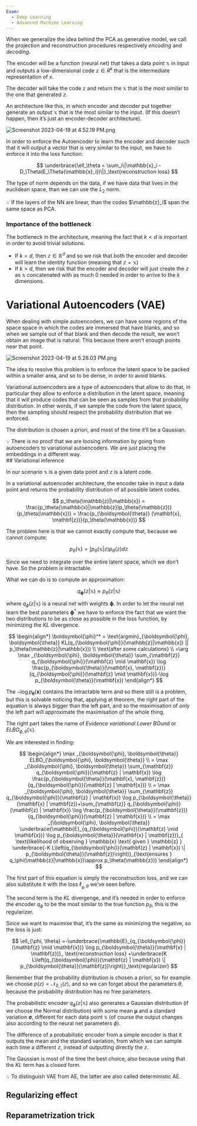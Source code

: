 ```yaml
---
Exam:
  - Deep Learning
  - Advanced Machine Learning
---
```

When we generalize the idea behind the PCA as generative model, we call the projection and reconstruction procedures respectively *encoding* and *decoding*.

The encoder will be a function (neural net) that takes a data point $\mathbb{x}$ in input and outputs a low-dimensional code $\mathbb{z} \in R^k$ that is the intermediate representation of $x$.

The decoder will take the code $\mathbb{z}$ and return the $\mathbb{x}$ that is the most similar to the one that generated $\mathbb{z}$.

An architecture like this, in which encoder and decoder put together generate an output $\mathbb{x}$ that is the most similar to the input. (If this doesn’t happen, then it’s just an encoder-decoder architecture).

![Screenshot 2023-04-19 at 4.52.19 PM.png](Screenshot_2023-04-19_at_4.52.19_PM.jpeg)

In order to enforce the Autoencoder to learn the encoder and decoder such that it will output a vector that is very similar to the input, we have to enforce it into the loss function:

$$
\underbrace{\ell_\theta = \sum_i\|\mathbb{x}_i - D_\Theta(E_\Theta(\mathbb{x}_i))\|}_\text{reconstruction loss}
$$

The type of norm depends on the data, if we have data that lives in the euclidean space, than we can use the $L_2$ norm.

<aside>
💡 If the layers of the NN are linear, than the codes $\mathbb{z}_i$ span the same space as PCA.

</aside>

### Importance of the bottleneck

The bottleneck in the architecture, meaning the fact that $k < d$ is important in order to avoid trivial solutions.

- If $k = d$, then $\mathbb{z} \in \mathbb{R}^d$ and so we risk that both the encoder and decoder will learn the identity function (meaning that $\mathbb{z} = \mathbb{x}$)
- If $k > d$, then we risk that the encoder and decoder will just create the $\mathbb{z}$ as $\mathbb{x}$ concatenated with as much $0$ needed in order to arrive to the $k$ dimensions.

# Variational Autoencoders (VAE)

When dealing with simple autoencoders, we can have some regions of the space space in which the codes are immersed that have blanks, and so when we sample out of that blank and then decode the result, we won’t obtain an image that is natural. This because there aren’t enough points near that point.

![Screenshot 2023-04-19 at 5.28.03 PM.png](Screenshot_2023-04-19_at_5.28.03_PM.jpeg)

The idea to resolve this problem is to enforce the latent space to be packed within a smaller area, and so to be dense, in order to avoid blanks.

Variational autoencoders are a type of autoencoders that allow to do that, in particular they allow to enforce a distribution in the latent space, meaning that it will produce codes that can be seen as samples from that probability distribution. In other words, if we sample the code from the latent space, then the sampling should respect the probability distribution that we enforced. 

The distribution is chosen a priori, and most of the time it’ll be a Gaussian.

<aside>
💡 There is no proof that we are loosing information by going from autoencoders to variational autoencoders. We are just placing the embeddings in a different way.

</aside>
## Variational inference

In our scenario $\mathbb{x}$ is a given data point and $\mathbb{z}$ is a latent code.

In a variational autoencoder architecture, the encoder take in input a data point and returns the probability distribution of all possible latent codes. 

$$
p_\theta(\mathbb{z}|\mathbb{x}) = \frac{p_\theta(\mathbb{x}|\mathbb{z})p_\theta(\mathbb{z})}{p_\theta(\mathbb{x})} = \frac{p_{\boldsymbol{\theta}} (\mathbf{x}, \mathbf{z})}{p_\theta(\mathbb{x})}
$$

The problem here is that we cannot exactly compute that, because we cannot compute:

$$
p_\theta(\mathbb{x}) = \int p_\theta(\mathbb{x}|\mathbb{z})p_\theta(\mathbb{z})d\mathbb{z}
$$

Since we need to integrate over the entire latent space, which we don’t have. So the problem is intractable.

What we can do is to compute an approximation:

$$
q_{\boldsymbol{\phi}}(\mathbb{z}|\mathbb{x}) \approx p_\theta(\mathbb{z}|\mathbb{x})
$$

where $q_\phi(\mathbb{z}|\mathbb{x})$ is a neural net with weights $\boldsymbol{\phi}$. In order to let the neural net learn the best parameters $\boldsymbol{\phi} ^*$ we have to enforce the fact that we want the two distributions to be as close as possible in the loss function, by minimizing the $KL$ divergence.

 

$$
\begin{align*}
\boldsymbol{\phi}^* = \text{argmin}_{\boldsymbol{\phi}, \boldsymbol{\theta}} KL(q_{\boldsymbol{\phi}}(\mathbb{z}|\mathbb{x}) || p_\theta(\mathbb{z}|\mathbb{x})) \\
\text{after some calculations} \\
=\arg \max _{\boldsymbol{\phi}, \boldsymbol{\theta}} \sum_{\mathbf{z}} q_{\boldsymbol{\phi}}(\mathbf{z} \mid \mathbf{x}) \log \frac{p_{\boldsymbol{\theta}}(\mathbf{x}, \mathbf{z})}{q_{\boldsymbol{\phi}}(\mathbf{z} \mid \mathbf{x})}-\log p_{\boldsymbol{\theta}}(\mathbf{x})
\end{align*}
$$

The $-\log p_{\boldsymbol{\theta}}(\mathbf{x})$ contains the intractable term and so there still is a problem, but this is solvable noticing that, applying at theorem, the right part of the equation is always bigger than the left part, and so the maximisation of only the left part will approximate the maximisation of the whole thing.

The right part takes the name of *Evidence variational Lower BOund* or $ELBO_{\phi, \theta}(\mathbb{x})$.

We are interested in finding:

 

$$
\begin{align*}
\max _{\boldsymbol{\phi}, \boldsymbol{\theta}}  ELBO_{\boldsymbol{\phi}, \boldsymbol{\theta}} \\
= \max _{\boldsymbol{\phi}, \boldsymbol{\theta}} \sum_{\mathbf{z}} q_{\boldsymbol{\phi}}(\mathbf{z} | \mathbf{x}) \log \frac{p_{\boldsymbol{\theta}}(\mathbf{x}, \mathbf{z})}{q_{\boldsymbol{\phi}}(\mathbf{z} | \mathbf{x})} \\
= \max _{\boldsymbol{\phi}, \boldsymbol{\theta}} \sum_{\mathbf{z}} q_{\boldsymbol{\phi}}(\mathbf{z} | \mathbf{x}) \log p_{\boldsymbol{\theta}}(\mathbf{x} | \mathbf{z})+\sum_{\mathbf{z}} q_{\boldsymbol{\phi}}(\mathbf{z} | \mathbf{x}) \log \frac{p_{\boldsymbol{\theta}}(\mathbf{z})}{q_{\boldsymbol{\phi}}(\mathbf{z} | \mathbf{x})} \\
= \max _{\boldsymbol{\phi}, \boldsymbol{\theta}} \underbrace{\mathbb{E}_{q_{\boldsymbol{\phi}}(\mathbf{z} \mid \mathbf{x})} \log p_{\boldsymbol{\theta}}(\mathbf{x} | \mathbf{z})}_{
\text{likelihood of observing } \mathbb{x}  \text{ given } \mathbb{z}
}
\underbrace{-K L\left(q_{\boldsymbol{\phi}}(\mathbf{z} | \mathbf{x}) \| p_{\boldsymbol{\theta}}(\mathbf{z})\right)}_{\text{ensures } q_\phi(\mathbb{z}|\mathbb{x})\approx p_\theta(\mathbb{z})}
\end{align*}
$$

The first part of this equation is simply the reconstruction loss, and we can also substitute it with the loss $\ell_{_\phi, \theta}$ we’ve seen before.

The second term is the $KL$ divergenge, and it’s needed in order to enforce the encoder $q_\phi$ to be the most similar to the true function $p_\theta$, this is the regularizer.

Since we want to maximise that, it’s the same as minimizing the negative, so the loss is just:

$$
\ell_{\phi, \theta} =-\underbrace{\mathbb{E}_{q_{\boldsymbol{\phi}}(\mathbf{z} \mid \mathbf{x})} \log p_{\boldsymbol{\theta}}(\mathbf{x} | \mathbf{z})}_
\text{reconstruction loss}
+\underbrace{K L\left(q_{\boldsymbol{\phi}}(\mathbf{z} | \mathbf{x}) \| p_{\boldsymbol{\theta}}(\mathbf{z})\right)}_\text{regularizer}
$$

Remember that the probability distribution is chosen a priori, so for example we choose $p(\mathbb{z}) = \mathcal N_{\mathbb{0}, \mathbb{I}}(\mathbb{z})$, and so we can forget about the parameters $\theta$, because the probability distribution has no free parameters.

The probabilistic encoder $q_\phi(\mathbb{z}|\mathbb{x})$ also generates a Gaussian distribution (if we choose the Normal distribution) with some mean $\boldsymbol{\mu}$ and a standard variation $\boldsymbol{\sigma}$, different for each data point $\mathbb{x}$ (of course the output changes also according to the neural net parameters $\phi$).

The difference of a probabilistic encoder from a simple encoder is that it outputs the mean and the standard variation, from which we can sample each time a different $\mathbb{z}$, instead of outputting directly the $\mathbb{z}$.

The Gaussian is most of the time the best choice, also because using that the $KL$ term has a closed form.

<aside>
💡 To distinguish VAE from AE, the latter are also called deterministic AE.

</aside>

## Regularizing effect

## Reparametrization trick